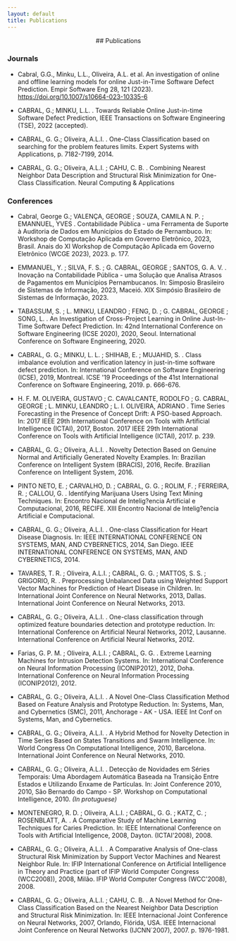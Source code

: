 ```yaml
---
layout: default
title: Publications
---
```



<div align="center" markdown="1">
## Publications
</div>


### Journals

* Cabral, G.G., Minku, L.L., Oliveira, A.L. et al. An investigation of online and offline learning models for online Just-in-Time Software Defect Prediction. Empir Software Eng 28, 121 (2023). https://doi.org/10.1007/s10664-023-10335-6

* CABRAL, G.; MINKU, L.L. . Towards Reliable Online Just-in-time Software Defect Prediction, IEEE Transactions on Software Engineering (TSE), 2022 (accepted).

* CABRAL, G. G.; Oliveira, A.L.I. . One-Class Classification based on searching for the problem features limits. Expert Systems with Applications, p. 7182-7199, 2014.

* CABRAL, G. G.; Oliveira, A.L.I. ; CAHU, C. B. . Combining Nearest Neighbor Data Description and Structural Risk Minimization for One-Class Classification. Neural Computing & Applications

### Conferences

* Cabral, George G.; VALENÇA, GEORGE ; SOUZA, CAMILA N. P. ; EMANNUEL, YVES . Contabilidade Pública - uma Ferramenta de Suporte à Auditoria de Dados em Municípios do Estado de Pernambuco. In: Workshop de Computação Aplicada em Governo Eletrônico, 2023, Brasil. Anais do XI Workshop de Computação Aplicada em Governo Eletrônico (WCGE 2023), 2023. p. 177.

* EMMANUEL, Y. ; SILVA, F. S. ; G. CABRAL, GEORGE ; SANTOS, G. A. V. . Inovação na Contabilidade Pública - uma Solução que Analisa Atrasos de Pagamentos em Municípios Pernambucanos. In: Simposio Brasileiro de Sistemas de Informação, 2023, Maceió. XIX Simpósio Brasileiro de Sistemas de Informação, 2023.

* TABASSUM, S. ; L. MINKU, LEANDRO ; FENG, D. ; G. CABRAL, GEORGE ; SONG, L. . An Investigation of Cross-Project Learning in Online Just-In-Time Software Defect Prediction. In: 42nd International Conference on Software Engineering (ICSE 2020), 2020, Seoul. International Conference on Software Engineering, 2020.

* CABRAL, G. G.; MINKU, L. L. ; SHIHAB, E. ; MUJAHID, S. . Class imbalance evolution and verification latency in just-in-time software defect prediction. In: International Conference on Software Engineering (ICSE), 2019, Montreal. ICSE '19 Proceedings of the 41st International Conference on Software Engineering, 2019. p. 666-676.

* H. F. M. OLIVEIRA, GUSTAVO ; C. CAVALCANTE, RODOLFO ; G. CABRAL, GEORGE ; L. MINKU, LEANDRO ; L. I. OLIVEIRA, ADRIANO . Time Series Forecasting in the Presence of Concept Drift: A PSO-based Approach. In: 2017 IEEE 29th International Conference on Tools with Artificial Intelligence (ICTAI), 2017, Boston. 2017 IEEE 29th International Conference on Tools with Artificial Intelligence (ICTAI), 2017. p. 239.

* CABRAL, G. G.; Oliveira, A.L.I. . Novelty Detection Based on Genuine Normal and Artificially Generated Novelty Examples. In: Brazilian Conference on Intelligent System (BRACIS), 2016, Recife. Brazilian Conference on Intelligent System, 2016.

* PINTO NETO, E. ; CARVALHO, D. ; CABRAL, G. G. ; ROLIM, F. ; FERREIRA, R. ; CALLOU, G. . Identifying Marijuana Users Using Text Mining Techniques. In: Encontro Nacional de Intelig?encia Artificial e Computacional, 2016, RECIFE. XIII Encontro Nacional de Intelig?encia Artificial e Computacional.

* CABRAL, G. G.; Oliveira, A.L.I. . One-class Classification for Heart Disease Diagnosis. In: IEEE INTERNATIONAL CONFERENCE ON SYSTEMS, MAN, AND CYBERNETICS, 2014, San Diego. IEEE INTERNATIONAL CONFERENCE ON SYSTEMS, MAN, AND CYBERNETICS, 2014.

* TAVARES, T. R. ; Oliveira, A.L.I. ; CABRAL, G. G. ; MATTOS, S. S. ; GRIGORIO, R. . Preprocessing Unbalanced Data using Weighted Support Vector Machines for Prediction of Heart Disease in Children. In: International Joint Conference on Neural Networks, 2013, Dallas. International Joint Conference on Neural Networks, 2013.

* CABRAL, G. G.; Oliveira, A.L.I. . One-class classification through optimized feature boundaries detection and prototype reduction. In: International Conference on Artificial Neural Networks, 2012, Lausanne. International Conference on Artificial Neural Networks, 2012.

* Farias, G. P. M. ; Oliveira, A.L.I. ; CABRAL, G. G. . Extreme Learning Machines for Intrusion Detection Systems. In: International Conference on Neural Information Processing (ICONIP2012), 2012, Doha. International Conference on Neural Information Processing (ICONIP2012), 2012.

* CABRAL, G. G.; Oliveira, A.L.I. . A Novel One-Class Classification Method Based on Feature Analysis and Prototype Reduction. In: Systems, Man, and Cybernetics (SMC), 2011, Anchorage - AK - USA. IEEE Int Conf on Systems, Man, and Cybernetics.

* CABRAL, G. G.; Oliveira, A.L.I. . A Hybrid Method for Novelty Detection in Time Series Based on States Transitions and Swarm Intelligence. In: World Congress On Computational Intelligence, 2010, Barcelona. International Joint Conference on Neural Networks, 2010.

* CABRAL, G. G.; Oliveira, A.L.I. . Detecção de Novidades em Séries Temporais: Uma Abordagem Automática Baseada na Transição Entre Estados e Utilizando Enxame de Partículas. In: Joint Conference 2010, 2010, São Bernardo do Campo - SP. Workshop on Computational Intelligence, 2010. *(In protuguese)*

* MONTENEGRO, R. D. ; Oliveira, A.L.I. ; CABRAL, G. G. ; KATZ, C. ; ROSENBLATT, A. . A Comparative Study of Machine Learning Techniques for Caries Prediction. In: IEEE International Conference on Tools with Artificial Intelligence, 2008, Dayton. (ICTAI'2008), 2008.

*  CABRAL, G. G.; Oliveira, A.L.I. . A Comparative Analysis of One-class Structural Risk Minimization by Support Vector Machines and Nearest Neighbor Rule. In: IFIP International Conference on Artificial Intelligence in Theory and Practice (part of IFIP World Computer Congress (WCC2008)), 2008, Milão. IFIP World Computer Congress (WCC'2008), 2008.

* CABRAL, G. G.; Oliveira, A.L.I. ; CAHU, C. B. . A Novel Method for One-Class Classification Based on the Nearest Neighbor Data Description and Structural Risk Minimization. In: IEEE Internacional Joint Conference on Neural Networks, 2007, Orlando, Flórida, USA. IEEE Internacional Joint Conference on Neural Networks (IJCNN´2007), 2007. p. 1976-1981.
